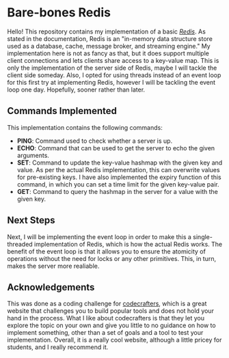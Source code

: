 # Bare-bones Redis

Hello! This repository contains my implementation of a basic [_Redis_](https://redis.io/docs/about/). As stated in the documentation, Redis is an "in-memory data structure store used as a database, cache, message broker, and streaming engine." My implementation here is not as fancy as that, but it does support multiple client connections and lets clients share access to a key-value map. This is only the implementation of the server side of Redis, maybe I will tackle the client side someday. Also, I opted for using threads instead of an event loop for this first try at implementing Redis, however I will be tackling the event loop one day. Hopefully, sooner rather than later.


## Commands Implemented

This implementation contains the following commands:
- __PING__: Command used to check whether a server is up.
- __ECHO__: Command that can be used to get the server to echo the given arguments.
- __SET__: Command to update the key-value hashmap with the given key and value. As per the actual Redis implementation, this can overwrite values for pre-existing keys. I have also implemented the expiry function of this command, in which you can set a time limit for the given key-value pair.
- __GET__: Command to query the hashmap in the server for a value with the given key.

## Next Steps
Next, I will be implementing the event loop in order to make this a single-threaded implementation of Redis, which is how the actual Redis works. The benefit of the event loop is that it allows you to ensure the atomicity of operations without the need for locks or any other primitives. This, in turn, makes the server more realiable.


## Acknowledgements
This was done as a coding challenge for [codecrafters](https://www.codecrafters.io), which is a great website that challenges you to build popular tools and does not hold your hand in the process. What I like about codecrafters is that they let you explore the topic on your own and give you little to no guidance on how to implement something, other than a set of goals and a tool to test your implementation. Overall, it is a really cool website, although a little pricey for students, and I really recommend it.
